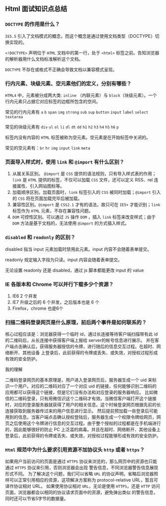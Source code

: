 ## Html 面试知识点总结

### `DOCTYPE` 的作用是什么？

`IE5.5` 引入了文档模式的概念，而这个概念是通过使用文档类型（DOCTYPE）切换实现的。

`<!DOCTYPE>` 声明位于 `HTML` 文档中的第一行，处于 `<html>` 标签之前。告知浏览器的解析器用什么文档标准解析这个文档。

`DOCTYPE` 不存在或格式不正确会导致文档以兼容模式呈现。

### 行内元素、块级元素、空元素他们的定义，分别有哪些？

`HTML4` 中，元素被分成两大类: `inline` （内联元素）与 `block`（块级元素）。一个行内元素只占据它对应标签的边框所包含的空间。

常见的行内元素有 `a` `b` `span` `img` `strong` `sub` `sup` `button` `input` `label` `select` `textarea`

常见的块级元素有 `div` `ul` `ol` `li` `dl` `dt` `dd` `h1` `h2` `h3` `h4` `h5` `h6` `p`

标签内没有内容的 `HTML` 标签被称为空元素。空元素是在开始标签中关闭的。

常见的空元素有：`br` `hr` `img` `input` `link` `meta`

### 页面导入样式时，使用 `link` 和 `@import` 有什么区别？

1. 从属关系区别。 `@import` 是 `CSS` 提供的语法规则，只有导入样式表的作用；`link` 是 `HTML` 提供的标签，不仅可以加载 `CSS` 文件，还可以定义 RSS、rel 连接属性、引入网站图标等。
2. 加载顺序区别。加载页面时，`link` 标签引入的 `CSS` 被同时加载；`@import` 引入的 `CSS` 将在页面加载完毕后被加载。
3. 兼容性区别。`@import` 是 `CSS2.1` 才有的语法，故只可在 `IE5+` 才能识别；`link` 标签作为 `HTML` 元素，不存在兼容性问题。
4. `DOM` 可控性区别。可以通过 `JS` 操作 `DOM` ，插入 `link` 标签来改变样式；由于 `DOM` 方法是基于文档的，无法使用 `@import` 的方式插入样式。

### `disabled` 和 `readonly` 的区别？

disabled 指当 input 元素加载时禁用此元素。input 内容不会随着表单提交。

readonly 规定输入字段为只读。input 内容会随着表单提交。

无论设置 readonly 还是 disabled，通过 js 脚本都能更改 input 的 value

### IE 各版本和 Chrome 可以并行下载多少个资源？

1. IE6 2 个并发
2. IE7 升级之后的 6 个并发，之后版本也是 6 个
3. Firefox，chrome 也是6个

### 扫描二维码登录网页是什么原理，前后两个事件是如何联系的？

核心过程应该是：浏览器获得一个临时 id，通过长连接等待客户端扫描带有此 id 的二维码后，从长连接中获得客户端上报给 server的帐号信息进行展示。
并在客户端点击确认后，获得服务器授信的令牌，进行随后的信息交互过程。在超时、网络断开、其他设备 上登录后，此前获得的令牌或丢失、或失效，对授权过程形成有效的安全防护。

我的理解

二维码登录网页的基本原理是，用户进入登录网页后，服务器生成一个 uid 来标识一个用户。对应的二维码对应了一个对应 uid 的链接，任何能够识别二维码的应用都可以获得这个链接，但是它们没有办法和对应登录的服务器响应。
比如微信的二维码登录，只有用微信识这个二维码才有效。当微信客户端打开这个链接时，对应的登录服务器就获得了用户的相关信息。这个时候登录网页根据先前的长连接获取到服务器传过来的用户信息进行显示。
然后提前预加载一些登录后可能用到的信息。当客户端点击确认授权登陆后，服务器生成一个权限令牌给网页，网页之后使用这个令牌进行信息的交互过程。由于整个授权的过程都是在手机端进行的，因此能够很好的防止 PC
上泛滥的病毒。并且在超时、网络断开、其他设备上登录后，此前获得的令牌或丢失、或失效，对授权过程能够形成有效的安全防护。

### `Html` 规范中为什么要求引用资源不加协议头 `http` 或者 `https`？

如果用户当前访问的页面是通过 `HTTPS` 协议来浏览的，那么网页中的资源也只能通过 `HTTPS` 协议来引用，否则浏览器会出现 警告信息，不同浏览器警告信息展现形式不同。 为了解决这个问题，我们可以省略 `URL`
的协议声明，省略后浏览器照样可以正常引用相应的资源，这项解决方案称为 protocol-relative URL，暂且可译作协议相对 URL。 如果使用协议相对 `URL`，无论是使用 `HTTPS`，还是 `HTTP`
访问页面，浏览器都会以相同的协议请求页面中的资源，避免弹出类似 的警告信息，同时还可以节省5字节的数据量。
